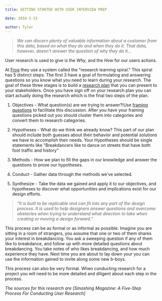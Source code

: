 ```yaml
---
title: GETTING STARTED WITH USER INTERVIEW PREP

date: 2016-2-15

author: Tyler
---
```


> _We can discern plenty of valuable information about a customer from this data, based on what they do and when they do it. That data, however, doesn't answer the question of why they do it\..._

User research is used to give is the _Why_, and the _How_ for our users actions.

At [Frog](https://www.tymerry.com/getting-started-with-user-research/www.frogdesign.com) they use a system called the \"research learning spiral.\" This spiral has 5 distinct steps. The first 3 have a goal of formulating and answering questions so you know what you need to learn during your research. The goal of these three stages is to build a [research plan](https://www.smashingmagazine.com/2012/01/26/ux-research-plan-stakeholders-love/) that you can present to your stakeholders. Once you have sign off on your research plan you can start actually doing the research which is the final two steps of the plan.

1.  Objectives - What question(s) are we trying to answer?!Use [framing questions](http://www.tymerry.com/what-are-framing-questions/) to facilitate this discussion. After you have your framing questions picked out you should cluster them into categories and convert them to research categories.

2.  Hypotheses - What do we think we already know? This part of our plan should include both guesses about their behavior and potential solutions we have to accomplish their needs. Your Hypotheses should be single statements like \"Breakdancers like to dance on streets that have both foot traffic and history\"

3.  Methods - How we plan to fill the gaps in our knowledge and answer the questions to prove our hypotheses.

4.  Conduct - Gather data through the methods we\'ve selected.

5.  Synthesize - Take the data we gained and apply it to our objectives, and hypotheses to discover what opportunities and implications exist for our design efforts.

> _"It is built to be replicable and can fit into any part of the design process. It is used to help designers answer questions and overcome obstacles when trying to understand what direction to take when creating or moving a design forward.\"_

This process can be as formal or as informal as possible. Imagine you are sitting in a room of strangers, you assume that one or two of them shares your interest in breakdancing. You ask a sweeping question if any of them like to breakdance, and follow up with more detailed questions about breakdancing. You take notes of who likes breakdancing, and how much experience they have. Next time you are about to lay down your you can use the information gained to invite along some new b-boys.

This process can also be very formal. When conducting research for a project you will need to be more detailed and diligent about each step in the process.

_The sources for this research are_ _[Smashing Magazine: A Five-Step Process For Conducting User Research]_
